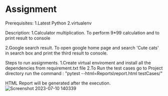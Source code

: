 # Assignment
Prerequisites:
1.Latest Python 
2.virtualenv 


Description:
1.Calculator multiplication.
To perform 9*99 calculation and to print result to console

2.Google search result.
To open google home page and search 'Cute cats' in search box and print the third result to console.

Steps to run assignments.
1.Create virtual enviroment and install all the dependencies from requirement.txt file
2.To Run the test cases go to Project directory run the command : "pytest --html=Reports\report.html testCases/"

HTML Report will be generated after the execution.
![Screenshot 2023-07-10 140339](https://github.com/UdayPatil44/Assignment/assets/138434581/9322bab4-7b5e-4495-a48a-1e1d4cd08b76)
